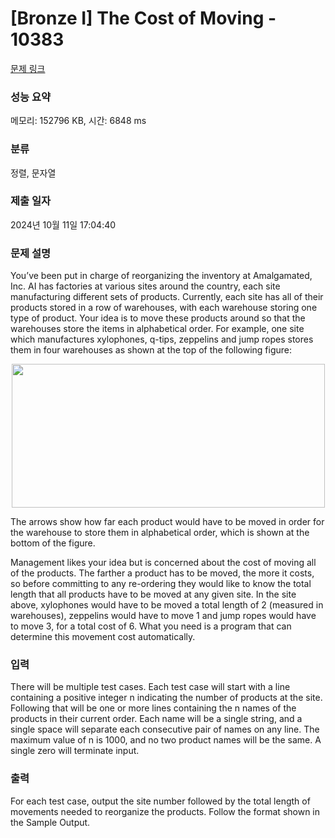 # [Bronze I] The Cost of Moving - 10383 

[문제 링크](https://www.acmicpc.net/problem/10383) 

### 성능 요약

메모리: 152796 KB, 시간: 6848 ms

### 분류

정렬, 문자열

### 제출 일자

2024년 10월 11일 17:04:40

### 문제 설명

<p>You’ve been put in charge of reorganizing the inventory at Amalgamated, Inc. AI has factories at various sites around the country, each site manufacturing different sets of products. Currently, each site has all of their products stored in a row of warehouses, with each warehouse storing one type of product. Your idea is to move these products around so that the warehouses store the items in alphabetical order. For example, one site which manufactures xylophones, q-tips, zeppelins and jump ropes stores them in four warehouses as shown at the top of the following figure:</p>

<p style="text-align: center;"><img alt="" src="https://www.acmicpc.net/upload/images2/cost.png" style="height:230px; width:501px"></p>

<p>The arrows show how far each product would have to be moved in order for the warehouse to store them in alphabetical order, which is shown at the bottom of the figure.</p>

<p>Management likes your idea but is concerned about the cost of moving all of the products. The farther a product has to be moved, the more it costs, so before committing to any re-ordering they would like to know the total length that all products have to be moved at any given site. In the site above, xylophones would have to be moved a total length of 2 (measured in warehouses), zeppelins would have to move 1 and jump ropes would have to move 3, for a total cost of 6. What you need is a program that can determine this movement cost automatically.</p>

### 입력 

 <p>There will be multiple test cases. Each test case will start with a line containing a positive integer n indicating the number of products at the site. Following that will be one or more lines containing the n names of the products in their current order. Each name will be a single string, and a single space will separate each consecutive pair of names on any line. The maximum value of n is 1000, and no two product names will be the same. A single zero will terminate input.</p>

### 출력 

 <p>For each test case, output the site number followed by the total length of movements needed to reorganize the products. Follow the format shown in the Sample Output.</p>

